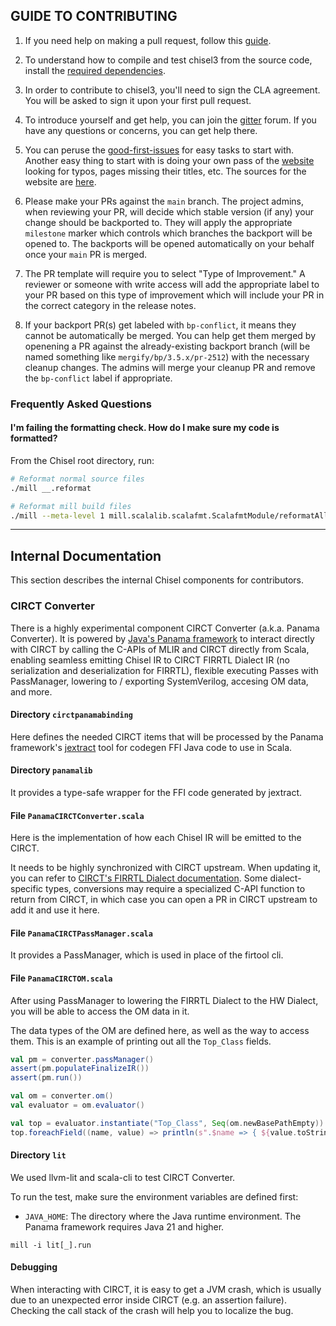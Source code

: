 ## GUIDE TO CONTRIBUTING

1. If you need help on making a pull request, follow this [guide](https://docs.github.com/en/github/collaborating-with-pull-requests/proposing-changes-to-your-work-with-pull-requests/about-pull-requests).

2. To understand how to compile and test chisel3 from the source code, install the [required dependencies](https://www.chisel-lang.org/docs/installation).

3. In order to contribute to chisel3, you'll need to sign the CLA agreement. You will be asked to sign it upon your first pull request.

<!-- This ones helped me a lot -->

4. To introduce yourself and get help, you can join the [gitter](https://gitter.im/freechipsproject/chisel3) forum. If you have any questions or concerns, you can get help there.

5. You can peruse the [good-first-issues](https://github.com/chipsalliance/chisel3/issues?q=is%3Aissue+is%3Aopen+label%3A%22good+first+issue%22) for easy tasks to start with. Another easy thing to start with is doing your own pass of the [website](https://www.chisel-lang.org/chisel3/docs/introduction.html) looking for typos, pages missing their titles, etc. The sources for the website are [here](https://github.com/chipsalliance/chisel3/tree/master/docs).

6. Please make your PRs against the `main` branch. The project admins, when reviewing your PR, will decide which stable version (if any) your change should be backported to. They will apply the appropriate `milestone` marker which controls which branches the backport will be opened to. The backports will be opened automatically on your behalf once your `main` PR is merged.

7. The PR template will require you to select "Type of Improvement." A reviewer or someone with write access will add the appropriate label to your PR based on this type of improvement which will include your PR in the correct category in the release notes.

8. If your backport PR(s) get labeled with `bp-conflict`, it means they cannot be automatically be merged. You can help get them merged by openening a PR against the already-existing backport branch (will be named something like `mergify/bp/3.5.x/pr-2512`) with the necessary cleanup changes. The admins will merge your cleanup PR and remove the `bp-conflict` label if appropriate.


### Frequently Asked Questions

#### I'm failing the formatting check. How do I make sure my code is formatted?

From the Chisel root directory, run:

```sh
# Reformat normal source files
./mill __.reformat

# Reformat mill build files
./mill --meta-level 1 mill.scalalib.scalafmt.ScalafmtModule/reformatAll sources
```

---

## Internal Documentation

This section describes the internal Chisel components for contributors.

### CIRCT Converter

There is a highly experimental component CIRCT Converter (a.k.a. Panama Converter). It is powered by [Java's Panama framework](https://openjdk.org/projects/panama/) to interact directly with CIRCT by calling the C-APIs of MLIR and CIRCT directly from Scala, enabling seamless emitting Chisel IR to CIRCT FIRRTL Dialect IR (no serialization and deserialization for FIRRTL), flexible executing Passes with PassManager, lowering to / exporting SystemVerilog, accesing OM data, and more.

#### Directory `circtpanamabinding`

Here defines the needed CIRCT items that will be processed by the Panama framework's [jextract](https://github.com/openjdk/jextract) tool for codegen FFI Java code to use in Scala.

#### Directory `panamalib`

It provides a type-safe wrapper for the FFI code generated by jextract.

#### File `PanamaCIRCTConverter.scala`

Here is the implementation of how each Chisel IR will be emitted to the CIRCT.

It needs to be highly synchronized with CIRCT upstream. When updating it, you can refer to [CIRCT's FIRRTL Dialect documentation](https://circt.llvm.org/docs/Dialects/FIRRTL/). Some dialect-specific types, conversions may require a specialized C-API function to return from CIRCT, in which case you can open a PR in CIRCT upstream to add it and use it here.

#### File `PanamaCIRCTPassManager.scala`

It provides a PassManager, which is used in place of the firtool cli.

#### File `PanamaCIRCTOM.scala`

After using PassManager to lowering the FIRRTL Dialect to the HW Dialect, you will be able to access the OM data in it.

The data types of the OM are defined here, as well as the way to access them. This is an example of printing out all the `Top_Class` fields.

```scala
val pm = converter.passManager()
assert(pm.populateFinalizeIR())
assert(pm.run())

val om = converter.om()
val evaluator = om.evaluator()

val top = evaluator.instantiate("Top_Class", Seq(om.newBasePathEmpty)).get
top.foreachField((name, value) => println(s".$name => { ${value.toString} }"))
```

#### Directory `lit`

We used llvm-lit and scala-cli to test CIRCT Converter.

To run the test, make sure the environment variables are defined first:

- `JAVA_HOME`: The directory where the Java runtime environment. The Panama framework requires Java 21 and higher.

```
mill -i lit[_].run
```

#### Debugging

When interacting with CIRCT, it is easy to get a JVM crash, which is usually due to an unexpected error inside CIRCT (e.g. an assertion failure). Checking the call stack of the crash will help you to localize the bug.
